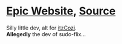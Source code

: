 # [Epic Website](https://sudo-flix.lol), [Source](https://github.com/sussy-code/smov)
Silly little dev, alt for [itzCozi](https://github.com/itzcozi).  
**Allegedly** the dev of sudo-flix...
